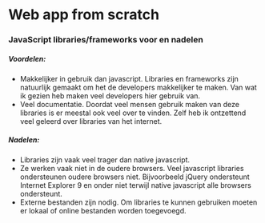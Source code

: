 # Web app from scratch

### JavaScript libraries/frameworks voor en nadelen 
##### Voordelen:
- Makkelijker in gebruik dan javascript. Libraries en frameworks zijn natuurlijk gemaakt om het de developers makkelijker te maken. Van wat ik gezien heb maken veel developers hier gebruik van.
- Veel documentatie. Doordat veel mensen gebruik maken van deze libraries is er meestal ook veel over te vinden. Zelf heb ik ontzettend veel geleerd over libraries van het internet.

##### Nadelen:
- Libraries zijn vaak veel trager dan native javascript. 
- Ze werken vaak niet in de oudere browsers. Veel javascript libraries ondersteunen oudere browsers niet. Bijvoorbeeld jQuery ondersteunt Internet Explorer 9 en onder niet terwijl native javascript alle browsers ondersteunt.
- Externe bestanden zijn nodig. Om libraries te kunnen gebruiken moeten er lokaal of online bestanden worden toegevoegd.
